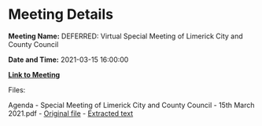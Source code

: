 # Meeting Details

**Meeting Name:** DEFERRED: Virtual Special Meeting of Limerick City and County Council

**Date and Time:** 2021-03-15 16:00:00

**[Link to Meeting](https://www.limerick.ie/council/whats-on/special-meeting-limerick-city-and-county-council-39)**

Files: 

Agenda - Special Meeting of Limerick City and County Council - 15th March 2021.pdf - [Original file](https://www.limerick.ie/sites/default/files/media/documents/2021-03/agenda-special-meeting-15.03.2021.pdf) - [Extracted text](./Agenda%20-%C2%A0Special%20Meeting%20of%20Limerick%20City%20and%20County%20Council%20-%2015th%20March%202021.md)

